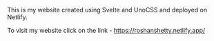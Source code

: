 This is my website created using Svelte and UnoCSS and deployed on Netlify. 

To visit my website click on the link - https://roshanshetty.netlify.app/
